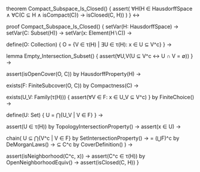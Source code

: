 theorem Compact_Subspace_Is_Closed() {
  assert(
    ∀H(H ∈ HausdorffSpace ∧
    ∀C(C ⊆ H ∧ isCompact(C)) →
    isClosed(C, H))
  )
} ↔

proof Compact_Subspace_Is_Closed() {
  setVar(H: HausdorffSpace) →
  setVar(C: Subset(H)) →
  setVar(x: Element(H∖C)) →
  
  define(O: Collection) {
    O = {V ∈ τ(H) | ∃U ∈ τ(H): x ∈ U ⊆ V^c}
  } →
  
  lemma Empty_Intersection_Subset() {
    assert(∀U,V(U ⊆ V^c ↔ U ∩ V = ∅))
  } →
  
  assert(isOpenCover(O, C)) by HausdorffProperty(H) →
  
  exists(F: FiniteSubcover(O, C)) by Compactness(C) →
  
  exists(U_V: Family(τ(H))) {
    assert(∀V ∈ F: x ∈ U_V ⊆ V^c)
  } by FiniteChoice() →
  
  define(U: Set) {
    U = ⋂{U_V | V ∈ F}
  } →
  
  assert(U ∈ τ(H)) by TopologyIntersectionProperty() →
  assert(x ∈ U) →
  
  chain(
    U ⊆ ⋂{V^c | V ∈ F} by SetIntersectionProperty() →
    = (⋃F)^c by DeMorganLaws() →
    ⊆ C^c by CoverDefinition()
  ) →
  
  assert(isNeighborhood(C^c, x)) →
  assert(C^c ∈ τ(H)) by OpenNeighborhoodEquiv() →
  assert(isClosed(C, H))
}